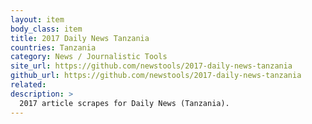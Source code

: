 ```yaml
---
layout: item
body_class: item
title: 2017 Daily News Tanzania
countries: Tanzania
category: News / Journalistic Tools
site_url: https://github.com/newstools/2017-daily-news-tanzania
github_url: https://github.com/newstools/2017-daily-news-tanzania
related: 
description: >
  2017 article scrapes for Daily News (Tanzania).
---
```

